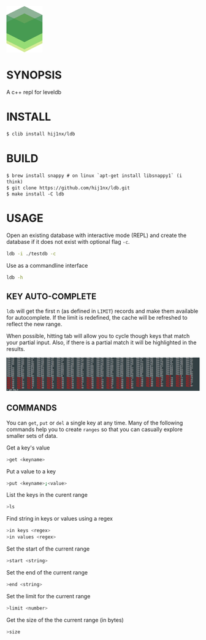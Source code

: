 ![img](/man/logo.png)

# SYNOPSIS
A c++ repl for leveldb

# INSTALL

```bash
$ clib install hij1nx/ldb
```

# BUILD

```cli
$ brew install snappy # on linux `apt-get install libsnappy1` (i think)
$ git clone https://github.com/hij1nx/ldb.git
$ make install -C ldb
```

# USAGE
Open an existing database with interactive mode (REPL) and create the
database if it does not exist with optional flag `-c`.
```bash
ldb -i ./testdb -c
```

Use as a commandline interface
```bash
ldb -h
```


## KEY AUTO-COMPLETE
`ldb` will get the first n (as defined in `LIMIT`) records and make them
available for autocomplete. If the limit is redefined, the cache will be
refreshed to reflect the new range.

When possible, hitting tab will allow you to cycle though keys that match
your partial input. Also, if there is a partial match it will be highlighted 
in the results.

![img](/man/colors.png)

## COMMANDS
You can `get`, `put` or `del` a single key at any time. Many of the following
commands help you to create `ranges` so that you can casually explore smaller
sets of data.

Get a key's value
```bash
>get <keyname>
```

Put a value to a key
```bash
>put <keyname>;<value>
```

List the keys in the curent range
```bash
>ls
```

Find string in keys or values using a regex
```bash
>in keys <regex>
>in values <regex>
```

Set the start of the current range
```bash
>start <string>
```

Set the end of the current range
```bash
>end <string>
```

Set the limit for the current range
```bash
>limit <number>
```

Get the size of the the current range (in bytes)
```bash
>size
```

